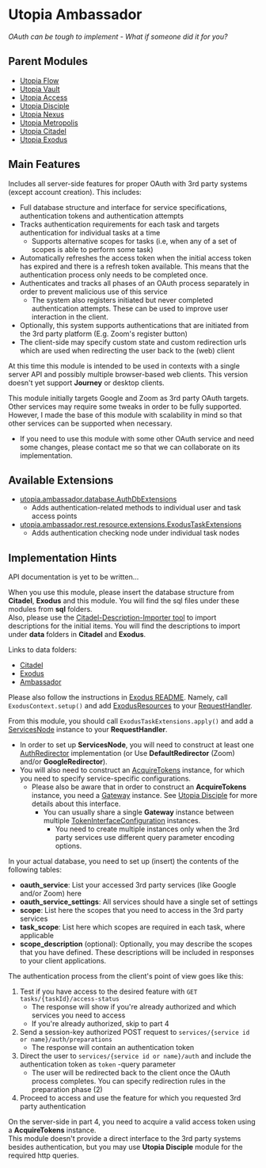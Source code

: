# Utopia Ambassador
*OAuth can be tough to implement - What if someone did it for you?*

## Parent Modules
- [Utopia Flow](https://github.com/Mikkomario/Utopia-Scala/tree/master/Flow)
- [Utopia Vault](https://github.com/Mikkomario/Utopia-Scala/tree/master/Vault)
- [Utopia Access](https://github.com/Mikkomario/Utopia-Scala/tree/master/Access)
- [Utopia Disciple](https://github.com/Mikkomario/Utopia-Scala/tree/master/Disciple)
- [Utopia Nexus](https://github.com/Mikkomario/Utopia-Scala/tree/master/Nexus)
- [Utopia Metropolis](https://github.com/Mikkomario/Utopia-Scala/tree/master/Metropolis)
- [Utopia Citadel](https://github.com/Mikkomario/Utopia-Scala/tree/master/Citadel)
- [Utopia Exodus](https://github.com/Mikkomario/Utopia-Scala/tree/master/Exodus)

## Main Features
Includes all server-side features for proper OAuth with 3rd party systems (except account creation). 
This includes:
- Full database structure and interface for service specifications, 
  authentication tokens and authentication attempts
- Tracks authentication requirements for each task and targets authentication for individual tasks at a time
  - Supports alternative scopes for tasks (i.e, when any of a set of scopes is able to perform some task)
- Automatically refreshes the access token when the initial access token has expired and 
  there is a refresh token available. This means that the authentication process only needs to be completed once.
- Authenticates and tracks all phases of an OAuth process separately in order to prevent 
  malicious use of this service
  - The system also registers initiated but never completed authentication attempts. These can be used 
    to improve user interaction in the client.
- Optionally, this system supports authentications that are initiated from the 3rd party platform 
  (E.g. Zoom's register button)
- The client-side may specify custom state and custom redirection urls which are used when redirecting the user 
  back to the (web) client

At this time this module is intended to be used in contexts with a single server API and possibly multiple 
browser-based web clients. This version doesn't yet support **Journey** or desktop clients.  

This module initially targets Google and Zoom as 3rd party OAuth targets. 
Other services may require some tweaks in order to be fully supported. However, I made the base of this module 
with scalability in mind so that other services can be supported when necessary.
- If you need to use this module with some other OAuth service and need some changes, 
  please contact me so that we can collaborate on its implementation.
  
## Available Extensions
- [utopia.ambassador.database.AuthDbExtensions](https://github.com/Mikkomario/Utopia-Scala/blob/master/Ambassador/data/backup/database/AuthDbExtensions.scala)
  - Adds authentication-related methods to individual user and task access points
- [utopia.ambassador.rest.resource.extensions.ExodusTaskExtensions](https://github.com/Mikkomario/Utopia-Scala/blob/master/Ambassador/src/utopia/ambassador/rest/resource/extensions/ExodusTaskExtensions.scala)
  - Adds authentication checking node under individual task nodes
  
## Implementation Hints
API documentation is yet to be written...  

When you use this module, please insert the database structure from **Citadel**, **Exodus** and this module. 
You will find the sql files under these modules from **sql** folders.  
Also, please use the 
[Citadel-Description-Importer tool](https://github.com/Mikkomario/Utopia-Scala/tree/master/Citadel-Description-Importer) 
to import descriptions for the initial items. 
You will find the descriptions to import under **data** folders in **Citadel** and **Exodus**.

Links to data folders:
- [Citadel](https://github.com/Mikkomario/Utopia-Scala/tree/master/Citadel/data)
- [Exodus](https://github.com/Mikkomario/Utopia-Scala/tree/master/Exodus/data)
- [Ambassador](https://github.com/Mikkomario/Utopia-Scala/tree/master/Ambassador/data)

Please also follow the instructions in [Exodus README](https://github.com/Mikkomario/Utopia-Scala/tree/master/Exodus). 
Namely, call `ExodusContext.setup()` and add 
[ExodusResources](https://github.com/Mikkomario/Utopia-Scala/blob/master/Exodus/src/utopia/exodus/rest/resource/ExodusResources.scala) 
to your [RequestHandler](https://github.com/Mikkomario/Utopia-Scala/blob/master/Nexus/src/utopia/nexus/rest/RequestHandler.scala).

From this module, you should call `ExodusTaskExtensions.apply()` and add a 
[ServicesNode](https://github.com/Mikkomario/Utopia-Scala/blob/master/Ambassador/src/utopia/ambassador/rest/resource/service/ServicesNode.scala) 
instance to your **RequestHandler**.
- In order to set up **ServicesNode**, you will need to construct at least one 
  [AuthRedirector](https://github.com/Mikkomario/Utopia-Scala/blob/master/Ambassador/src/utopia/ambassador/controller/template/AuthRedirector.scala) 
  implementation (or Use **DefaultRedirector** (Zoom) and/or **GoogleRedirector**).
- You will also need to construct an 
  [AcquireTokens](https://github.com/Mikkomario/Utopia-Scala/blob/master/Ambassador/src/utopia/ambassador/controller/implementation/AcquireTokens.scala) 
  instance, for which you need to specify service-specific configurations.
  - Please also be aware that in order to construct an **AcquireTokens** instance, 
    you need a [Gateway](https://github.com/Mikkomario/Utopia-Scala/blob/master/Disciple/src/utopia/disciple/apache/Gateway.scala) 
    instance. See [Utopia Disciple](https://github.com/Mikkomario/Utopia-Scala/tree/master/Disciple) 
    for more details about this interface.
      - You can usually share a single **Gateway** instance between multiple 
      [TokenInterfaceConfiguration](https://github.com/Mikkomario/Utopia-Scala/blob/master/Ambassador/src/utopia/ambassador/model/cached/TokenInterfaceConfiguration.scala) 
      instances. 
        - You need to create multiple instances only when the 3rd party services use different query parameter 
        encoding options.
        
In your actual database, you need to set up (insert) the contents of the following tables:
- **oauth_service**: List your accessed 3rd party services (like Google and/or Zoom) here
- **oauth_service_settings**: All services should have a single set of settings
- **scope**: List here the scopes that you need to access in the 3rd party services
- **task_scope**: List here which scopes are required in each task, where applicable
- **scope_description** (optional): Optionally, you may describe the scopes that you have defined. 
  These descriptions will be included in responses to your client applications.
        
The authentication process from the client's point of view goes like this:
1) Test if you have access to the desired feature with `GET tasks/{taskId}/access-status`
    - The response will show if you're already authorized and which services you need to access
    - If you're already authorized, skip to part 4
2) Send a session-key authorized POST request to `services/{service id or name}/auth/preparations`
    - The response will contain an authentication token
3) Direct the user to `services/{service id or name}/auth` and include the authentication token as 
   `token` -query parameter
    - The user will be redirected back to the client once the OAuth process completes. You can specify redirection 
      rules in the preparation phase (2)
4) Proceed to access and use the feature for which you requested 3rd party authentication
    
On the server-side in part 4, you need to acquire a valid access token using a **AcquireTokens** instance.  
This module doesn't provide a direct interface to the 3rd party systems besides authentication, but 
you may use **Utopia Disciple** module for the required http queries.